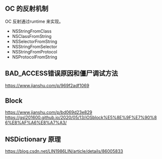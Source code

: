 ## OC 的反射机制
OC 反射通过runtime 来实现。
- NSStringFromClass
- NSClassFromString
- NSSelectorFromString
- NSStringFromSelector
- NSStringFromProtocol
- NSProtocolFromString

## BAD_ACCESS错误原因和僵尸调试方法
https://www.jianshu.com/p/969f2adf1069

## Block
https://www.jianshu.com/p/bd069d23e829
https://gsl201600.github.io/2020/05/13/iOSblock%E5%8E%9F%E7%90%86%E8%AF%A6%E8%A7%A3/

## NSDictionary 原理
https://blog.csdn.net/LIN1986LIN/article/details/86005833